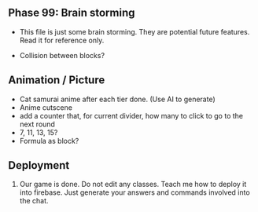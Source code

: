 ## Phase 99: Brain storming
- This file is just some brain storming. They are potential future features. Read it for reference only.

- Collision between blocks?

## Animation / Picture
- Cat samurai anime after each tier done. (Use AI to generate)
- Anime cutscene
- add a counter that, for current divider, how many to click to go to the next round
- 7, 11, 13, 15?
- Formula as block?


## Deployment
1. Our game is done. Do not edit any classes. Teach me how to deploy it into firebase. Just generate your answers and commands involved into the chat.

